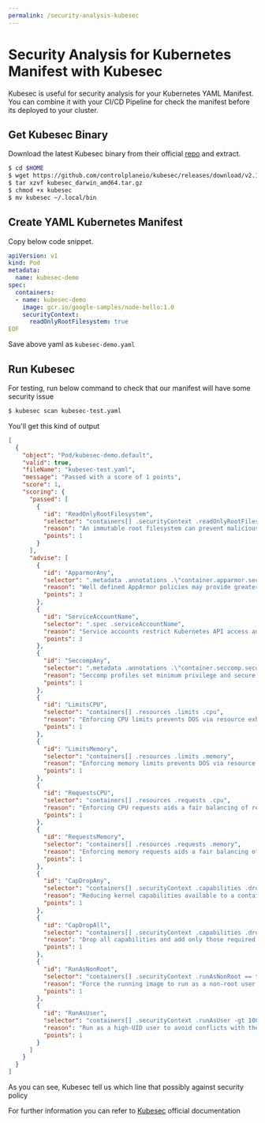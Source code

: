 ```yaml
---
permalink: /security-analysis-kubesec
---
```


# **Security Analysis for Kubernetes Manifest with Kubesec**
Kubesec is useful for security analysis for your Kubernetes YAML Manifest.
You can combine it with your CI/CD Pipeline for check the manifest before its deployed to your cluster.

## Get Kubesec Binary
Download the latest Kubesec binary from their official [repo](https://github.com/controlplaneio/kubesec/releases) and extract.
```sh
$ cd $HOME
$ wget https://github.com/controlplaneio/kubesec/releases/download/v2.11.5/kubesec_darwin_amd64.tar.gz # I'm using MacOS so the binary is darwin based
$ tar xzvf kubesec_darwin_amd64.tar.gz
$ chmod +x kubesec
$ mv kubesec ~/.local/bin
```

## Create YAML Kubernetes Manifest
Copy below code snippet.
```yaml
apiVersion: v1
kind: Pod
metadata:
  name: kubesec-demo
spec:
  containers:
  - name: kubesec-demo
    image: gcr.io/google-samples/node-hello:1.0
    securityContext:
      readOnlyRootFilesystem: true
EOF
```
Save above yaml as `kubesec-demo.yaml`

## Run Kubesec
For testing, run below command to check that our manifest will have some security issue
```sh
$ kubesec scan kubesec-test.yaml
```
You'll get this kind of output
```json
[
  {
    "object": "Pod/kubesec-demo.default",
    "valid": true,
    "fileName": "kubesec-test.yaml",
    "message": "Passed with a score of 1 points",
    "score": 1,
    "scoring": {
      "passed": [
        {
          "id": "ReadOnlyRootFilesystem",
          "selector": "containers[] .securityContext .readOnlyRootFilesystem == true",
          "reason": "An immutable root filesystem can prevent malicious binaries being added to PATH and increase attack cost",
          "points": 1
        }
      ],
      "advise": [
        {
          "id": "ApparmorAny",
          "selector": ".metadata .annotations .\"container.apparmor.security.beta.kubernetes.io/nginx\"",
          "reason": "Well defined AppArmor policies may provide greater protection from unknown threats. WARNING: NOT PRODUCTION READY",
          "points": 3
        },
        {
          "id": "ServiceAccountName",
          "selector": ".spec .serviceAccountName",
          "reason": "Service accounts restrict Kubernetes API access and should be configured with least privilege",
          "points": 3
        },
        {
          "id": "SeccompAny",
          "selector": ".metadata .annotations .\"container.seccomp.security.alpha.kubernetes.io/pod\"",
          "reason": "Seccomp profiles set minimum privilege and secure against unknown threats",
          "points": 1
        },
        {
          "id": "LimitsCPU",
          "selector": "containers[] .resources .limits .cpu",
          "reason": "Enforcing CPU limits prevents DOS via resource exhaustion",
          "points": 1
        },
        {
          "id": "LimitsMemory",
          "selector": "containers[] .resources .limits .memory",
          "reason": "Enforcing memory limits prevents DOS via resource exhaustion",
          "points": 1
        },
        {
          "id": "RequestsCPU",
          "selector": "containers[] .resources .requests .cpu",
          "reason": "Enforcing CPU requests aids a fair balancing of resources across the cluster",
          "points": 1
        },
        {
          "id": "RequestsMemory",
          "selector": "containers[] .resources .requests .memory",
          "reason": "Enforcing memory requests aids a fair balancing of resources across the cluster",
          "points": 1
        },
        {
          "id": "CapDropAny",
          "selector": "containers[] .securityContext .capabilities .drop",
          "reason": "Reducing kernel capabilities available to a container limits its attack surface",
          "points": 1
        },
        {
          "id": "CapDropAll",
          "selector": "containers[] .securityContext .capabilities .drop | index(\"ALL\")",
          "reason": "Drop all capabilities and add only those required to reduce syscall attack surface",
          "points": 1
        },
        {
          "id": "RunAsNonRoot",
          "selector": "containers[] .securityContext .runAsNonRoot == true",
          "reason": "Force the running image to run as a non-root user to ensure least privilege",
          "points": 1
        },
        {
          "id": "RunAsUser",
          "selector": "containers[] .securityContext .runAsUser -gt 10000",
          "reason": "Run as a high-UID user to avoid conflicts with the host's user table",
          "points": 1
        }
      ]
    }
  }
]
```
As you can see, Kubesec tell us which line that possibly against security policy

For further information you can refer to [Kubesec](https://kubesec.io/) official documentation